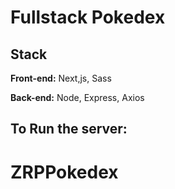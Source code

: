 # Fullstack Pokedex
## Stack

**Front-end:** Next,js, Sass

**Back-end:** Node, Express, Axios

## To Run the server:
# ZRPPokedex

